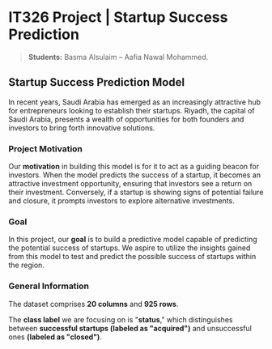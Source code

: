 # IT326 Project | Startup Success Prediction

> **Students:** Basma Alsulaim – Aafia Nawal Mohammed.

## Startup Success Prediction Model

In recent years, Saudi Arabia has emerged as an increasingly attractive hub for entrepreneurs looking to establish their startups. Riyadh, the capital of Saudi Arabia, presents a wealth of opportunities for both founders and investors to bring forth innovative solutions.

### Project Motivation 

Our **motivation** in building this model is for it to act as a guiding beacon for investors. When the model predicts the success of a startup, it becomes an attractive investment opportunity, ensuring that investors see a return on their investment. Conversely, if a startup is showing signs of potential failure and closure, it prompts investors to explore alternative investments.

### Goal

In this project, our **goal** is to build a predictive model capable of predicting the potential success of startups. We aspire to utilize the insights gained from this model to test and predict the possible success of startups within the region.

### General Information

The dataset comprises **20 columns** and **925 rows**.

The **class label** we are focusing on is "**status**," which distinguishes between **successful startups (labeled as "acquired")** and unsuccessful ones **(labeled as "closed")**.
